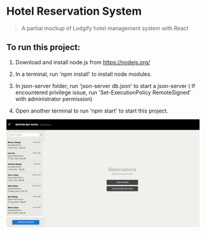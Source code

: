 # Hotel Reservation System
> A partial mockup of Lodgify hotel management system with React

## To run this project:

1. Download and install node.js from https://nodejs.org/

2. In a terminal, run 'npm install' to install node modules.

3. In json-server folder, run 'json-server db.json' to start a json-server
   ( If encountered privilege issue, run 'Set-ExecutionPolicy RemoteSigned' with administrator permission)

4. Open another terminal to run 'npm start' to start this project.

<p align="center">
  <img src="https://github.com/tix123/Lodgify-mockup/blob/master/screenshots/screenshot1.jpg">
</p>
<br>
